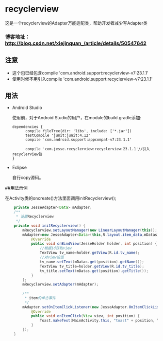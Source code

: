 # recyclerview
这是一个recyclerview的Adapter万能适配类，帮助开发者减少写Adapter类

### 博客地址：http://blog.csdn.net/xiejinquan_/article/details/50547642


## 注意
* 这个包已经包含compile 'com.android.support:recyclerview-v7:23.1.1'
* 使用时候不用引入compile 'com.android.support:recyclerview-v7:23.1.1'


## 用法

* Android Studio

	使用前，对于Android Studio的用户，在module的build.gradle添加:
	
	```
	dependencies {
    	  compile fileTree(dir: 'libs', include: ['*.jar'])
    	  testCompile 'junit:junit:4.12'
    	  compile 'com.android.support:appcompat-v7:23.1.1'
    	  
    	  compile 'com.jesse.recyclerview:recyclerview:23.1.1'//引入recyclerview包
	}
	```
	
* Eclipse
	
	自行copy源码。


##用法示例

在Activity类的oncreate()方法里面调用initRecyclerview();

```java
    private JesseAdapter<Data> mAdapter;
    /**
     * 设置Recyclerview
     */
    private void initRecyclerview() {
        mRecyclerview.setLayoutManager(new LinearLayoutManager(this));
        mAdapter=new JesseAdapter<Data>(this,R.layout.item_data,mDatas) {
            @Override
            public void onBindView(JesseHolder holder, int position) {
            	//根据id获取view
                TextView tv_name=holder.getView(R.id.tv_name);
                //对view设值
                tv_name.setText(mDatas.get(position).getName());
                TextView tv_title=holder.getView(R.id.tv_title);
                tv_title.setText(mDatas.get(position).getTitle());
            }
        };
        mRecyclerview.setAdapter(mAdapter);
        
        /**
         * item的单击事件
         */
        mAdapter.setOnItemClickListener(new JesseAdapter.OnItemClickListener() {
            @Override
            public void onItemClick(View view, int position) {
                Toast.makeText(MainActivity.this, "toast" + position, Toast.LENGTH_SHORT).show();
            }
        });
    }
```
